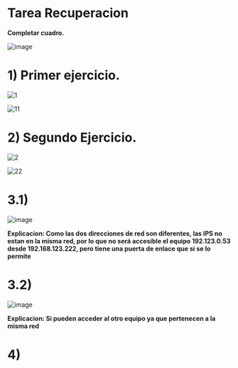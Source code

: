 # Tarea Recuperacion

**Completar cuadro.**

![image](https://github.com/lucasvalero131/tareaRecuperacion/assets/145476792/9729436e-c544-4e64-b9a8-f41034d4eae2)

# 1) **Primer ejercicio.**
   
![1](https://github.com/lucasvalero131/tareaRecuperacion/assets/145476792/9bdba918-fb38-45a4-9464-c3729a9f2cd3)

![11](https://github.com/lucasvalero131/tareaRecuperacion/assets/145476792/c458c2cf-e5e4-4372-b21e-f9bcba43e416)

# 2) **Segundo Ejercicio.**

![2](https://github.com/lucasvalero131/tareaRecuperacion/assets/145476792/d9e8461a-34cb-4b25-bc3e-de6c30c14054)

![22](https://github.com/lucasvalero131/tareaRecuperacion/assets/145476792/41b8ee2f-d0d5-4613-b936-bd7ff643ee07)

# 3.1)

![image](https://github.com/lucasvalero131/tareaRecuperacion/assets/145476792/415b3684-4699-4c8e-8682-490b140d3ca2)

**Explicacion: Como las dos direcciones de red son diferentes, las IPS no estan en la misma red, por lo que no será accesible el equipo 192.123.0.53 desde 192.168.123.222, pero tiene una puerta de enlace que si se lo permite**

# 3.2) 

![image](https://github.com/lucasvalero131/tareaRecuperacion/assets/145476792/9d854e2c-2ef5-41e0-835f-d72120833511)

**Explicacion: Si pueden acceder al otro equipo ya que pertenecen a la misma red**

# 4)
